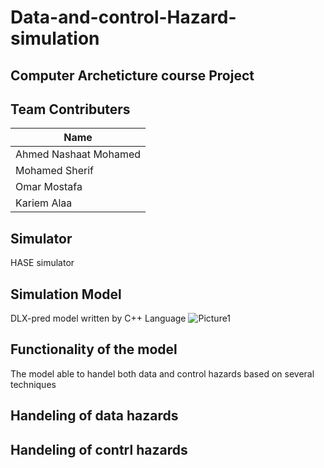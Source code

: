 # Data-and-control-Hazard-simulation

## Computer Archeticture course Project

## Team Contributers
|Name                 | 
|---------------------|
|Ahmed Nashaat Mohamed|    
|Mohamed Sherif       |  
|Omar Mostafa         | 
|Kariem Alaa          |   

## Simulator
HASE simulator

## Simulation Model
DLX-pred model written by C++ Language
![Picture1](https://user-images.githubusercontent.com/65959637/233224538-821daf5d-a94f-4b72-bbde-0ddba85eb942.png)


## Functionality of the model
The model able to handel both data and control hazards based on several techniques 

## Handeling of data hazards


## Handeling of contrl hazards
